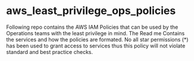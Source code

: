 # aws_least_privilege_ops_policies
Following repo contains the AWS IAM Policies that can be used by the Operations teams with the least privilege in mind. The Read me Contains the services and how the policies are formated. No all star permissions (*) has been used to grant access to services thus this policy will not violate standard and best practice checks. 
